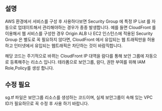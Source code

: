 ## 설명
AWS 환경에서 서비스를 구성 후 사용하다보면 Security Group 에 특정 IP List 를 자동으로 업데이트해서 관리해야하는 경우가 종종 발생합니다. 
예를 들면 CloudFront 를 이용해서 웹 서비스를 구성한 경우 Origin ALB 나 EC2 인스턴스에 적용된 Security Group 은 별도로 꼭 필요하지 않다면, 
CloudFront 에서 유입되는 웹 트래픽만을 허용하고 인터넷에서 유입되는 웹트래픽은 차단하는 것이 바람직합니다. 

해당 코드는 주기적으로 바뀌는 CloudFront IP 대역을 람다를 통해 보안 그룹에 자동으로 등록해주는 리소스 입니다.
테라폼으로 보안그룹, 람다, 권한 부여를 위해 IAM Role,Policy를 생성 합니다.


## 수정 필요
sg.tf 파일은 보안그룹 리소스를 생성하는 코드이며, 실제 보안그룹이 속해 있는 VPC ID가 필요하므로 꼭 수정 후 사용 하기 바랍니다.